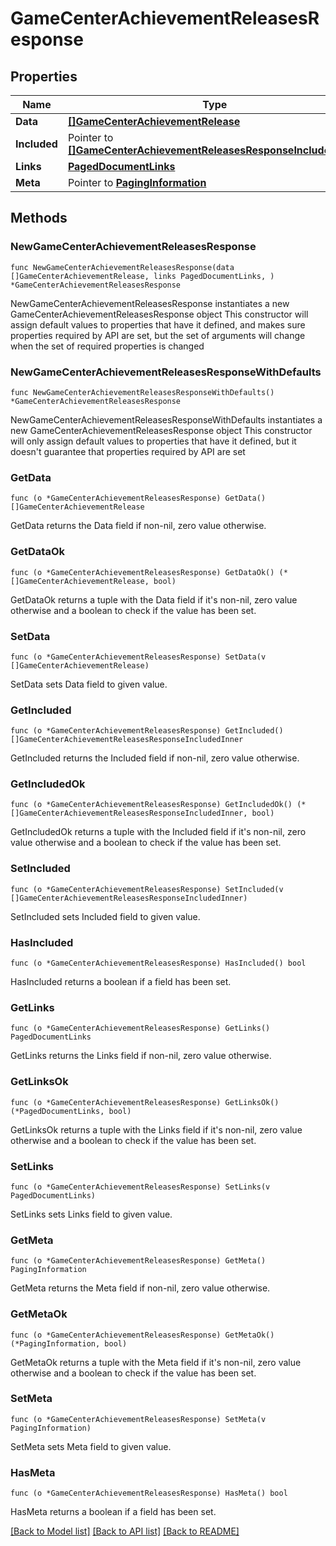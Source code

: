 # GameCenterAchievementReleasesResponse

## Properties

Name | Type | Description | Notes
------------ | ------------- | ------------- | -------------
**Data** | [**[]GameCenterAchievementRelease**](GameCenterAchievementRelease.md) |  | 
**Included** | Pointer to [**[]GameCenterAchievementReleasesResponseIncludedInner**](GameCenterAchievementReleasesResponseIncludedInner.md) |  | [optional] 
**Links** | [**PagedDocumentLinks**](PagedDocumentLinks.md) |  | 
**Meta** | Pointer to [**PagingInformation**](PagingInformation.md) |  | [optional] 

## Methods

### NewGameCenterAchievementReleasesResponse

`func NewGameCenterAchievementReleasesResponse(data []GameCenterAchievementRelease, links PagedDocumentLinks, ) *GameCenterAchievementReleasesResponse`

NewGameCenterAchievementReleasesResponse instantiates a new GameCenterAchievementReleasesResponse object
This constructor will assign default values to properties that have it defined,
and makes sure properties required by API are set, but the set of arguments
will change when the set of required properties is changed

### NewGameCenterAchievementReleasesResponseWithDefaults

`func NewGameCenterAchievementReleasesResponseWithDefaults() *GameCenterAchievementReleasesResponse`

NewGameCenterAchievementReleasesResponseWithDefaults instantiates a new GameCenterAchievementReleasesResponse object
This constructor will only assign default values to properties that have it defined,
but it doesn't guarantee that properties required by API are set

### GetData

`func (o *GameCenterAchievementReleasesResponse) GetData() []GameCenterAchievementRelease`

GetData returns the Data field if non-nil, zero value otherwise.

### GetDataOk

`func (o *GameCenterAchievementReleasesResponse) GetDataOk() (*[]GameCenterAchievementRelease, bool)`

GetDataOk returns a tuple with the Data field if it's non-nil, zero value otherwise
and a boolean to check if the value has been set.

### SetData

`func (o *GameCenterAchievementReleasesResponse) SetData(v []GameCenterAchievementRelease)`

SetData sets Data field to given value.


### GetIncluded

`func (o *GameCenterAchievementReleasesResponse) GetIncluded() []GameCenterAchievementReleasesResponseIncludedInner`

GetIncluded returns the Included field if non-nil, zero value otherwise.

### GetIncludedOk

`func (o *GameCenterAchievementReleasesResponse) GetIncludedOk() (*[]GameCenterAchievementReleasesResponseIncludedInner, bool)`

GetIncludedOk returns a tuple with the Included field if it's non-nil, zero value otherwise
and a boolean to check if the value has been set.

### SetIncluded

`func (o *GameCenterAchievementReleasesResponse) SetIncluded(v []GameCenterAchievementReleasesResponseIncludedInner)`

SetIncluded sets Included field to given value.

### HasIncluded

`func (o *GameCenterAchievementReleasesResponse) HasIncluded() bool`

HasIncluded returns a boolean if a field has been set.

### GetLinks

`func (o *GameCenterAchievementReleasesResponse) GetLinks() PagedDocumentLinks`

GetLinks returns the Links field if non-nil, zero value otherwise.

### GetLinksOk

`func (o *GameCenterAchievementReleasesResponse) GetLinksOk() (*PagedDocumentLinks, bool)`

GetLinksOk returns a tuple with the Links field if it's non-nil, zero value otherwise
and a boolean to check if the value has been set.

### SetLinks

`func (o *GameCenterAchievementReleasesResponse) SetLinks(v PagedDocumentLinks)`

SetLinks sets Links field to given value.


### GetMeta

`func (o *GameCenterAchievementReleasesResponse) GetMeta() PagingInformation`

GetMeta returns the Meta field if non-nil, zero value otherwise.

### GetMetaOk

`func (o *GameCenterAchievementReleasesResponse) GetMetaOk() (*PagingInformation, bool)`

GetMetaOk returns a tuple with the Meta field if it's non-nil, zero value otherwise
and a boolean to check if the value has been set.

### SetMeta

`func (o *GameCenterAchievementReleasesResponse) SetMeta(v PagingInformation)`

SetMeta sets Meta field to given value.

### HasMeta

`func (o *GameCenterAchievementReleasesResponse) HasMeta() bool`

HasMeta returns a boolean if a field has been set.


[[Back to Model list]](../README.md#documentation-for-models) [[Back to API list]](../README.md#documentation-for-api-endpoints) [[Back to README]](../README.md)


